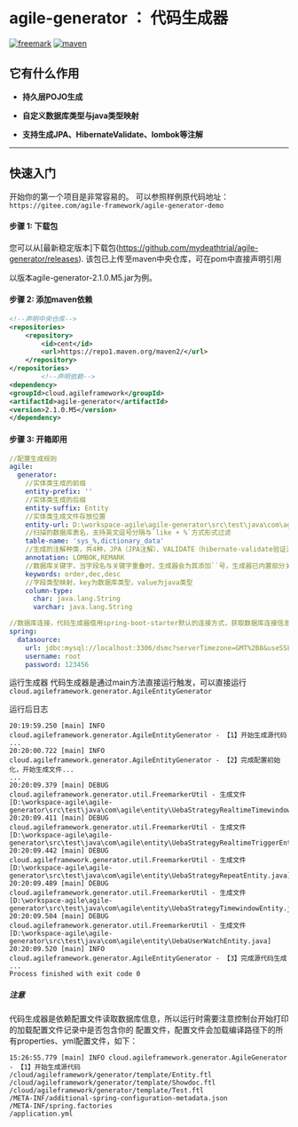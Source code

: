 # agile-generator ： 代码生成器

[![freemark](https://img.shields.io/badge/freemark-LATEST-green)](https://img.shields.io/badge/freemark-LATEST-green)
[![maven](https://img.shields.io/badge/build-maven-green)](https://img.shields.io/badge/build-maven-green)

## 它有什么作用

* **持久层POJO生成**

* **自定义数据库类型与java类型映射**

* **支持生成JPA、HibernateValidate、lombok等注解**

-------

## 快速入门

开始你的第一个项目是非常容易的。 可以参照样例原代码地址：`https://gitee.com/agile-framework/agile-generator-demo`

#### 步骤 1: 下载包

您可以从[最新稳定版本]下载包(https://github.com/mydeathtrial/agile-generator/releases). 该包已上传至maven中央仓库，可在pom中直接声明引用

以版本agile-generator-2.1.0.M5.jar为例。

#### 步骤 2: 添加maven依赖

```xml
<!--声明中央仓库-->
<repositories>
    <repository>
        <id>cent</id>
        <url>https://repo1.maven.org/maven2/</url>
    </repository>
</repositories>
        <!--声明依赖-->
<dependency>
<groupId>cloud.agileframework</groupId>
<artifactId>agile-generator</artifactId>
<version>2.1.0.M5</version>
</dependency>
```

#### 步骤 3: 开箱即用

```yaml
//配置生成规则
agile:
  generator:
    //实体类生成的前缀
    entity-prefix: ''
    //实体类生成的后缀
    entity-suffix: Entity
    //实体类生成文件存放位置
    entity-url: D:\workspace-agile\agile-generator\src\test\java\com\agile\entity
    //扫描的数据库表名，支持英文逗号分隔与`like + %`方式形式过滤
    table-name: 'sys_%,dictionary_data'
    //生成的注解种类，共4种，JPA（JPA注解）、VALIDATE（hibernate-validate验证注解）、LOMBOK（lombok注解）、REMARK（备注信息注解）
    annotation: LOMBOK,REMARK
    //数据库关键字，当字段名与关键字重叠时，生成器会为其添加``号，生成器已内置部分关键字，更多关键字可以在此添加
    keywords: order,dec,desc
    //字段类型映射，key为数据库类型，value为java类型
    column-type:
      char: java.lang.String
      varchar: java.lang.String

//数据库连接，代码生成器借用spring-boot-starter默认的连接方式，获取数据库连接信息
spring:
  datasource:
    url: jdbc:mysql://localhost:3306/dsmc?serverTimezone=GMT%2B8&useSSL=false&useUnicode=true&characterEncoding=utf-8&zeroDateTimeBehavior=CONVERT_TO_NULL&autoReconnect=true&allowPublicKeyRetrieval=true
    username: root
    password: 123456
```

运行生成器 代码生成器是通过main方法直接运行触发，可以直接运行`cloud.agileframework.generator.AgileEntityGenerator`

运行后日志

```
20:19:59.250 [main] INFO cloud.agileframework.generator.AgileEntityGenerator - 【1】开始生成源代码
...
20:20:00.722 [main] INFO cloud.agileframework.generator.AgileEntityGenerator - 【2】完成配置初始化，开始生成文件...
...
20:20:09.379 [main] DEBUG cloud.agileframework.generator.util.FreemarkerUtil - 生成文件[D:\workspace-agile\agile-generator\src\test\java\com\agile\entity\UebaStrategyRealtimeTimewindowEntity.java]
20:20:09.411 [main] DEBUG cloud.agileframework.generator.util.FreemarkerUtil - 生成文件[D:\workspace-agile\agile-generator\src\test\java\com\agile\entity\UebaStrategyRealtimeTriggerEntity.java]
20:20:09.442 [main] DEBUG cloud.agileframework.generator.util.FreemarkerUtil - 生成文件[D:\workspace-agile\agile-generator\src\test\java\com\agile\entity\UebaStrategyRepeatEntity.java]
20:20:09.489 [main] DEBUG cloud.agileframework.generator.util.FreemarkerUtil - 生成文件[D:\workspace-agile\agile-generator\src\test\java\com\agile\entity\UebaStrategyTimewindowEntity.java]
20:20:09.504 [main] DEBUG cloud.agileframework.generator.util.FreemarkerUtil - 生成文件[D:\workspace-agile\agile-generator\src\test\java\com\agile\entity\UebaUserWatchEntity.java]
20:20:09.520 [main] INFO cloud.agileframework.generator.AgileEntityGenerator - 【3】完成源代码生成
...
Process finished with exit code 0

```

##### 注意

代码生成器是依赖配置文件读取数据库信息，所以运行时需要注意控制台开始打印的加载配置文件记录中是否包含你的 配置文件，配置文件会加载编译路径下的所有properties、yml配置文件，如下：

```
15:26:55.779 [main] INFO cloud.agileframework.generator.AgileGenerator - 【1】开始生成源代码
/cloud/agileframework/generator/template/Entity.ftl
/cloud/agileframework/generator/template/Showdoc.ftl
/cloud/agileframework/generator/template/Test.ftl
/META-INF/additional-spring-configuration-metadata.json
/META-INF/spring.factories
/application.yml
```